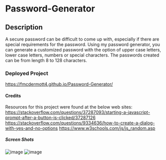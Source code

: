 # Password-Generator
## Description
A secure password can be difficult to come up with, especially if there are special requirements for the password. Using my password generator, you can generate a customized password with the option of upper case letters, lower case letters, numbers or special characters. The passwords created can be from length 8 to 128 characters. 
### Deployed Project
https://fmcdermott4.github.io/Password-Generator/
#### Credits
Resources for this project were found at the below web sites:
https://stackoverflow.com/questions/37287093/starting-a-javascript-prompt-after-a-button-is-clicked/37287126
https://stackoverflow.com/questions/9334636/how-to-create-a-dialog-with-yes-and-no-options
https://www.w3schools.com/js/js_random.asp
##### Screen Shots
![image](https://user-images.githubusercontent.com/76134678/110213544-89e63580-7e6e-11eb-9b49-9c5feaed6f14.png)
![image](https://user-images.githubusercontent.com/76134678/110213586-aa15f480-7e6e-11eb-8701-bc9271de1a00.png)

